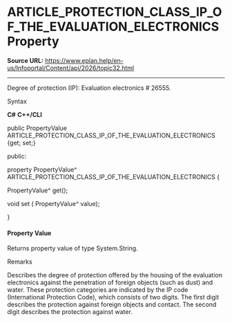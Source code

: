 # ARTICLE_PROTECTION_CLASS_IP_OF_THE_EVALUATION_ELECTRONICS Property

**Source URL:** https://www.eplan.help/en-us/Infoportal/Content/api/2026/topic32.html

---

Degree of protection (IP): Evaluation electronics # 26555.

Syntax

**C#**
**C++/CLI**


public PropertyValue ARTICLE_PROTECTION_CLASS_IP_OF_THE_EVALUATION_ELECTRONICS {get; set;}

public:

property PropertyValue^ ARTICLE_PROTECTION_CLASS_IP_OF_THE_EVALUATION_ELECTRONICS {

   PropertyValue^ get();

   void set (    PropertyValue^ value);

}


#### Property Value

Returns property value of type System.String.

Remarks

Describes the degree of protection offered by the housing of the evaluation electronics against the penetration of foreign objects (such as dust) and water. These protection categories are indicated by the IP code (International Protection Code), which consists of two digits. The first digit describes the protection against foreign objects and contact. The second digit describes the protection against water.
